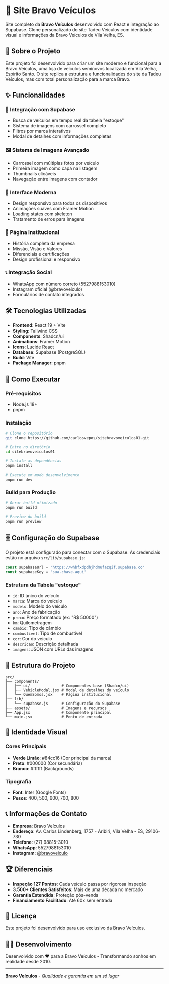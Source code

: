# 🚗 Site Bravo Veículos

Site completo da **Bravo Veículos** desenvolvido com React e integração ao Supabase. Clone personalizado do site Tadeu Veículos com identidade visual e informações da Bravo Veículos de Vila Velha, ES.

## 🎯 Sobre o Projeto

Este projeto foi desenvolvido para criar um site moderno e funcional para a Bravo Veículos, uma loja de veículos seminovos localizada em Vila Velha, Espírito Santo. O site replica a estrutura e funcionalidades do site da Tadeu Veículos, mas com total personalização para a marca Bravo.

## ✨ Funcionalidades

### 🔗 Integração com Supabase
- Busca de veículos em tempo real da tabela "estoque"
- Sistema de imagens com carrossel completo
- Filtros por marca interativos
- Modal de detalhes com informações completas

### 🖼️ Sistema de Imagens Avançado
- Carrossel com múltiplas fotos por veículo
- Primeira imagem como capa na listagem
- Thumbnails clicáveis
- Navegação entre imagens com contador

### 📱 Interface Moderna
- Design responsivo para todos os dispositivos
- Animações suaves com Framer Motion
- Loading states com skeleton
- Tratamento de erros para imagens

### 🏢 Página Institucional
- História completa da empresa
- Missão, Visão e Valores
- Diferenciais e certificações
- Design profissional e responsivo

### 📞 Integração Social
- WhatsApp com número correto (5527988153010)
- Instagram oficial (@bravoveiculo)
- Formulários de contato integrados

## 🛠️ Tecnologias Utilizadas

- **Frontend**: React 19 + Vite
- **Styling**: Tailwind CSS
- **Components**: Shadcn/ui
- **Animations**: Framer Motion
- **Icons**: Lucide React
- **Database**: Supabase (PostgreSQL)
- **Build**: Vite
- **Package Manager**: pnpm

## 🚀 Como Executar

### Pré-requisitos
- Node.js 18+
- pnpm

### Instalação
```bash
# Clone o repositório
git clone https://github.com/carlosvepos/sitebravoveiculos01.git

# Entre no diretório
cd sitebravoveiculos01

# Instale as dependências
pnpm install

# Execute em modo desenvolvimento
pnpm run dev
```

### Build para Produção
```bash
# Gerar build otimizado
pnpm run build

# Preview do build
pnpm run preview
```

## 🗄️ Configuração do Supabase

O projeto está configurado para conectar com o Supabase. As credenciais estão no arquivo `src/lib/supabase.js`:

```javascript
const supabaseUrl = 'https://whbfxdpdhjhdmufazqif.supabase.co'
const supabaseKey = 'sua-chave-aqui'
```

### Estrutura da Tabela "estoque"
- `id`: ID único do veículo
- `marca`: Marca do veículo
- `modelo`: Modelo do veículo
- `ano`: Ano de fabricação
- `preco`: Preço formatado (ex: "R$ 50000")
- `km`: Quilometragem
- `cambio`: Tipo de câmbio
- `combustivel`: Tipo de combustível
- `cor`: Cor do veículo
- `descricao`: Descrição detalhada
- `imagens`: JSON com URLs das imagens

## 📂 Estrutura do Projeto

```
src/
├── components/
│   ├── ui/              # Componentes base (Shadcn/ui)
│   ├── VehicleModal.jsx # Modal de detalhes do veículo
│   └── QuemSomos.jsx    # Página institucional
├── lib/
│   └── supabase.js      # Configuração do Supabase
├── assets/              # Imagens e recursos
├── App.jsx              # Componente principal
└── main.jsx             # Ponto de entrada
```

## 🎨 Identidade Visual

### Cores Principais
- **Verde Limão**: #84cc16 (Cor principal da marca)
- **Preto**: #000000 (Cor secundária)
- **Branco**: #ffffff (Backgrounds)

### Tipografia
- **Font**: Inter (Google Fonts)
- **Pesos**: 400, 500, 600, 700, 800

## 📞 Informações de Contato

- **Empresa**: Bravo Veículos
- **Endereço**: Av. Carlos Lindenberg, 1757 - Aribiri, Vila Velha - ES, 29106-730
- **Telefone**: (27) 98815-3010
- **WhatsApp**: 5527988153010
- **Instagram**: [@bravoveiculo](https://www.instagram.com/bravoveiculo/)

## 🏆 Diferenciais

- **Inspeção 127 Pontos**: Cada veículo passa por rigorosa inspeção
- **3.500+ Clientes Satisfeitos**: Mais de uma década no mercado
- **Garantia Estendida**: Proteção pós-venda
- **Financiamento Facilitado**: Até 60x sem entrada

## 📄 Licença

Este projeto foi desenvolvido para uso exclusivo da Bravo Veículos.

## 👨‍💻 Desenvolvimento

Desenvolvido com ❤️ para a Bravo Veículos - Transformando sonhos em realidade desde 2010.

---

**Bravo Veículos** - *Qualidade e garantia em um só lugar*
